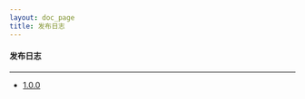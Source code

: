 ```yaml
---
layout: doc_page
title: 发布日志
---
```


#### 发布日志

---

 - [1.0.0](/content/released/released-1.0.0.html)
